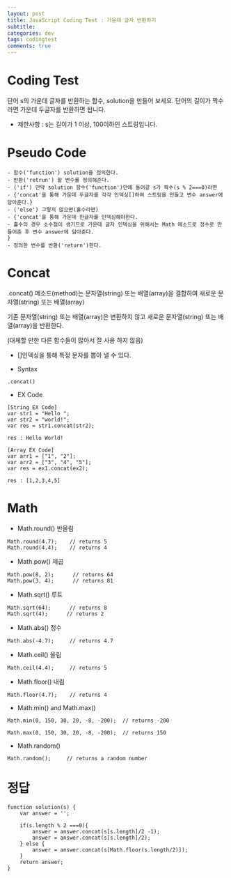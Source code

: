 ```yaml
---  
layout: post  
title: JavaScript Coding Test : 가운데 글자 반환하기
subtitle: 
categories: dev  
tags: codingtest
comments: true  
--- 
```


# Coding Test
단어 s의 가운데 글자를 반환하는 함수, solution을 만들어 보세요. 단어의 길이가 짝수라면 가운데 두글자를 반환하면 됩니다.

- 제한사항 : s는 길이가 1 이상, 100이하인 스트링입니다.

# Pseudo Code

~~~
- 함수('function') solution을 정의한다.
- 반환('retrun') 할 변수를 정의해준다.
- ('if') 만약 solution 함수('function')안에 들어갈 s가 짝수(s % 2===0)라면
- {'concat'을 통해 가운데 두글자를 각각 인덱싱[]하여 스트링을 만들고 변수 answer에 담아준다.}
- ('else') 그렇지 않으면(홀수라면)
- {'concat'을 통해 가운데 한글자를 인덱싱해야한다.
- 홀수의 경우 소수점이 생기므로 가운데 글자 인덱싱을 위해서는 Math 메소드로 정수로 만들어준 후 변수 answer에 담아준다.
}
- 정의한 변수를 반환('return')한다.
~~~

# Concat
.concat() 메소드(method)는 문자열(string) 또는 배열(array)을 결합하여 새로운 문자열(string) 또는 배열(array)

기존 문자열(string) 또는 배열(array)은 변환하지 않고 새로운 문자열(string) 또는 배열(array)을 반환한다.

(대체할 만한 다른 함수들이 많아서 잘 사용 하지 않음)

* []인덱싱을 통해 특정 문자를 뽑아 낼 수 있다.

- Syntax

~~~
.concat()
~~~

- EX Code

~~~
[String EX Code]
var str1 = "Hello ";
var str2 = "world!";
var res = str1.concat(str2);

res : Hello World!

[Array EX Code]
var arr1 = ["1", "2"];
var arr2 = ["3", "4", "5"];
var res = ex1.concat(ex2);

res : [1,2,3,4,5]
~~~

# Math

- Math.round() 반올림

~~~
Math.round(4.7);    // returns 5
Math.round(4.4);    // returns 4
~~~

- Math.pow() 제곱

~~~
Math.pow(8, 2);      // returns 64
Math.pow(3, 4);      // returns 81
~~~

- Math.sqrt() 루트

~~~
Math.sqrt(64);      // returns 8
Math.sqrt(4);      // returns 2
~~~

- Math.abs() 정수

~~~
Math.abs(-4.7);     // returns 4.7
~~~

- Math.ceil() 올림

~~~
Math.ceil(4.4);     // returns 5
~~~

- Math.floor() 내림

~~~
Math.floor(4.7);    // returns 4
~~~

- Math.min() and Math.max()

~~~
Math.min(0, 150, 30, 20, -8, -200);  // returns -200

Math.max(0, 150, 30, 20, -8, -200);  // returns 150
~~~

- Math.random()

~~~
Math.random();     // returns a random number
~~~

# 정답

~~~
function solution(s) {
    var answer = '';

    if(s.length % 2 ===0){
        answer = answer.concat(s[s.length]/2 -1);
        answer = answer.concat(s[s.length]/2);
    } else {
        answer = answer.concat(s[Math.floor(s.length/2)]);
    }
    return answer;
}
~~~
